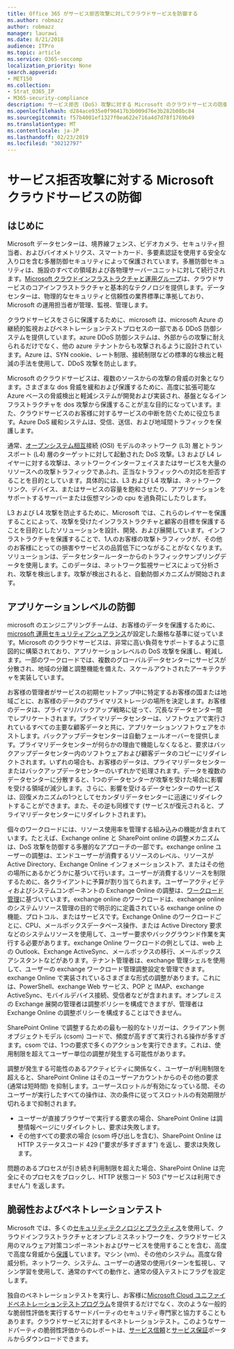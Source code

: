 ```yaml
---
title: Office 365 がサービス拒否攻撃に対してクラウドサービスを防御する
ms.author: robmazz
author: robmazz
manager: laurawi
ms.date: 8/21/2018
audience: ITPro
ms.topic: article
ms.service: O365-seccomp
localization_priority: None
search.appverid:
- MET150
ms.collection:
- Strat_O365_IP
- M365-security-compliance
description: サービス拒否 (DoS) 攻撃に対する Microsoft のクラウドサービスの防御方法。
ms.openlocfilehash: d284ace935e0f90417b3b009d76e3b282b08bc84
ms.sourcegitcommit: f57b4001ef1327f0ea622e716a4d7d78f1769b49
ms.translationtype: MT
ms.contentlocale: ja-JP
ms.lasthandoff: 02/23/2019
ms.locfileid: "30212797"
---
```

# <a name="defending-microsoft-cloud-services-against-denial-of-service-attacks"></a>サービス拒否攻撃に対する Microsoft クラウドサービスの防御

## <a name="introduction"></a>はじめに
Microsoft データセンターは、境界線フェンス、ビデオカメラ、セキュリティ担当者、およびバイオメトリクス、スマートカード、多要素認証を使用する安全な入り口を含む多層防御セキュリティによって保護されています。多層防御セキュリティは、施設のすべての領域および各物理サーバーユニットに対して続行されます。[Microsoft クラウドインフラストラクチャと運用グループ](https://www.microsoft.com/en-us/cloud-platform/global-datacenters)は、クラウドサービスのコアインフラストラクチャと基本的なテクノロジを提供します。データセンターは、物理的なセキュリティと信頼性の業界標準に準拠しており、Microsoft の運用担当者が管理、監視、管理します。

クラウドサービスをさらに保護するために、microsoft は、microsoft Azure の継続的監視およびペネトレーションテストプロセスの一部である DDoS 防御システムを提供しています。azure DDoS 防御システムは、外部からの攻撃に耐えられるだけでなく、他の azure テナントからも攻撃されるように設計されています。Azure は、SYN cookie、レート制限、接続制限などの標準的な検出と軽減の手法を使用して、DDoS 攻撃を防止します。

Microsoft のクラウドサービスは、複数のソースからの攻撃の脅威の対象となります。さまざまな dos 脅威を緩和および保護するために、高度に拡張可能な Azure ベースの脅威検出と軽減システムが開発および実装され、基盤となるインフラストラクチャを dos 攻撃から保護することが主な目的になっています。また、クラウドサービスのお客様に対するサービスの中断を防ぐために役立ちます。Azure DoS 緩和システムは、受信、送信、および地域間トラフィックを保護します。

通常、[オープンシステム相互](https://docs.microsoft.com/windows-hardware/drivers/network/windows-network-architecture-and-the-osi-model)接続 (OSI) モデルのネットワーク (L3) 層とトランスポート (L4) 層のターゲットに対して起動された DoS 攻撃。L3 および L4 レイヤーに対する攻撃は、ネットワークインターフェイスまたはサービスを大量のリソースへの攻撃トラフィックであふれ、正当なトラフィックへの対応を拒否することを目的としています。具体的には、L3 および L4 攻撃は、ネットワークリンク、デバイス、またはサービスの容量を飽和させたり、アプリケーションをサポートするサーバーまたは仮想マシンの cpu を過負荷にしたりします。

L3 および L4 攻撃を防止するために、Microsoft では、これらのレイヤーを保護することによって、攻撃を受けたインフラストラクチャと顧客の目標を保護することを目的としたソリューションを設計、開発、および展開しています。インフラストラクチャを保護することで、1人のお客様の攻撃トラフィックが、その他のお客様にとっての損害やサービスの品質低下につながることがなくなります。ソリューションは、データセンタールーターからのトラフィックサンプリングデータを使用します。このデータは、ネットワーク監視サービスによって分析され、攻撃を検出します。攻撃が検出されると、自動防御メカニズムが開始されます。

## <a name="application-level-defenses"></a>アプリケーションレベルの防御
microsoft のエンジニアリングチームは、お客様のデータを保護するために、 [microsoft 運用セキュリティアシュアランス](https://www.microsoft.com/en-us/SDL/OperationalSecurityAssurance)が設定した厳格な基準に従っています。Microsoft のクラウドサービスは、非常に高い負荷をサポートするように意図的に構築されており、アプリケーションレベルの DoS 攻撃を保護し、軽減します。一部のワークロードでは、複数のグローバルデータセンターにサービスが分散され、地域の分離と調整機能を備えた、スケールアウトされたアーキテクチャを実装しています。

お客様の管理者がサービスの初期セットアップ中に特定するお客様の国または地域ごとに、お客様のデータのプライマリストレージの場所を決定します。お客様のデータは、プライマリ/バックアップ戦略に従って、冗長なデータセンター間でレプリケートされます。プライマリデータセンターは、ソフトウェアで実行されているすべての主要な顧客データと共に、アプリケーションソフトウェアをホストします。バックアップデータセンターは自動フェールオーバーを提供します。プライマリデータセンターが何らかの理由で機能しなくなると、要求はバックアップデータセンター内のソフトウェアおよび顧客データのコピーにリダイレクトされます。いずれの場合も、お客様のデータは、プライマリデータセンターまたはバックアップデータセンターのいずれかで処理されます。データを複数のデータセンターに分散すると、1つのデータセンターが攻撃を受けた場合に影響を受ける領域が減少します。さらに、影響を受けるデータセンターのサービスは、回復メカニズムの1つとしてセカンダリデータセンターに迅速にリダイレクトすることができます。また、その逆も同様です (サービスが復元されると、プライマリデータセンターにリダイレクトされます)。

個々のワークロードには、リソース使用率を管理する組み込みの機能が含まれています。たとえば、Exchange online と SharePoint online の調整メカニズムは、DoS 攻撃を防御する多層的なアプローチの一部です。exchange online ユーザーの調整は、エンドユーザーが消費するリソースのレベル、リソースが Active Directory、Exchange Online インフォメーションストア、またはその他の場所にあるかどうかに基づいて行います。ユーザーが消費するリソースを制限するために、各クライアントに予算が割り当てられます。ユーザーアクティビティおよびシステムコンポーネントの Exchange Online の調整は、[ワークロード管理](http://technet.microsoft.com/en-us/library/jj150503(v=exchg.150).aspx)に基づいています。exchange online のワークロードは、exchange online のシステムリソース管理の目的で明示的に定義されている exchange online の機能、プロトコル、またはサービスです。Exchange Online のワークロードごとに、CPU、メールボックスデータベース操作、または Active Directory 要求などのシステムリソースを使用して、ユーザー要求やバックグラウンド作業を実行する必要があります。exchange Online ワークロードの例としては、web 上の Outlook、Exchange ActiveSync、メールボックスの移行、メールボックスアシスタントなどがあります。テナント管理者は、exchange 管理シェルを使用して、ユーザーの exchange ワークロード管理調整設定を管理できます。exchange Online で実装されているさまざまな形式の調整があります。これには、PowerShell、exchange Web サービス、POP と IMAP、exchange ActiveSync、モバイルデバイス接続、受信者などが含まれます。オンプレミスの Exchange 展開の管理者は調整ポリシーを構成できますが、管理者は Exchange Online の調整ポリシーを構成することはできません。

SharePoint Online で調整するための最も一般的なトリガーは、クライアント側オブジェクトモデル (csom) コードで、頻度が高すぎて実行される操作が多すぎます。csom では、1つの要求で多くのアクションを実行できます。これは、使用制限を超えてユーザー単位の調整が発生する可能性があります。

調整が発生する可能性のあるアクティビティに関係なく、ユーザーが利用制限を超えると、SharePoint Online はそのユーザーアカウントからのその他の要求 (通常は短時間) を抑制します。ユーザースロットルが有効になっている間、そのユーザーが実行したすべての操作は、次の条件に従ってスロットルの有効期限が切れるまで抑制されます。
- ユーザーが直接ブラウザーで実行する要求の場合、SharePoint Online は調整情報ページにリダイレクトし、要求は失敗します。
- その他すべての要求の場合 (csom 呼び出しを含む)、SharePoint Online は HTTP ステータスコード 429 ("要求が多すぎます") を返し、要求は失敗します。

問題のあるプロセスが引き続き利用制限を超えた場合、SharePoint Online は完全にそのプロセスをブロックし、HTTP 状態コード 503 ("サービスは利用できません") を返します。

## <a name="vulnerability-and-penetration-testing"></a>脆弱性およびペネトレーションテスト
Microsoft では、多くの[セキュリティテクノロジとプラクティス](https://www.microsoft.com/en-us/trustcenter/security/threatmanagement)を使用して、クラウドインフラストラクチャとオンプレミスネットワークを、クラウドサービス用のマルウェア対策コンポーネントおよびサービスを使用することを含む、高度で高度な脅威から[保護](https://blogs.technet.microsoft.com/hybridcloud/2015/05/05/protecting-your-datacenter-and-cloud-from-emerging-threats/)しています。マシン (vm)、その他のシステム。高度な脅威分析。ネットワーク、システム、ユーザーの通常の使用パターンを監視し、マシン学習を使用して、通常のすべての動作と、通常の侵入テストにフラグを設定します。

独自のペネトレーションテストを実行し、お客様に[Microsoft Cloud ユニファイドペネトレーションテストプログラム](https://technet.microsoft.com/en-us/mt784683)を提供するだけでなく、次のような一般的な脆弱性評価を実行するサードパーティのセキュリティ専門家と協力することもあります。クラウドサービスに対するペネトレーションテスト。このようなサードパーティの脆弱性評価からのレポートは、[サービス信頼](https://aka.ms/STP)と[サービス保証](https://aka.ms/ServiceAssurance)ポータルからダウンロードできます。
